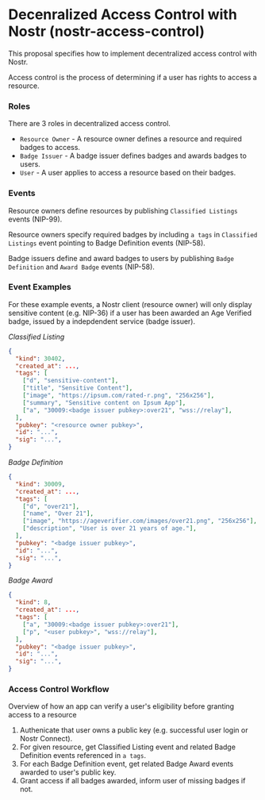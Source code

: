 # Decenralized Access Control with Nostr (nostr-access-control)

This proposal specifies how to implement decentralized access control with Nostr. 

Access control is the process of determining if a user has rights to access a resource. 

### Roles
There are 3 roles in decentralized access control.

- `Resource Owner` - A resource owner defines a resource and required badges to access.
- `Badge Issuer` - A badge issuer defines badges and awards badges to users.
- `User` - A user applies to access a resource based on their badges.

### Events
Resource owners define resources by publishing `Classified Listings` events (NIP-99).

Resource owners specify required badges by including `a tags` in `Classified Listings` event pointing to Badge Definition events (NIP-58).

Badge issuers define and award badges to users by publishing `Badge Definition` and `Award Badge` events (NIP-58).

### Event Examples
For these example events, a Nostr client (resource owner) will only display sensitive content (e.g. NIP-36) if a user has been awarded an Age Verified badge, issued by a indepdendent service (badge issuer).

*Classified Listing*
```json
{
  "kind": 30402,
  "created_at": ...,
  "tags": [
    ["d", "sensitive-content"],
    ["title", "Sensitive Content"],
    ["image", "https://ipsum.com/rated-r.png", "256x256"],
    ["summary", "Sensitive content on Ipsum App"],
    ["a", "30009:<badge issuer pubkey>:over21", "wss://relay"],
  ],
  "pubkey": "<resource owner pubkey>",
  "id": "...",
  "sig": "...",
}
```

*Badge Definition*
```json
{
  "kind": 30009,
  "created_at": ...,
  "tags": [
    ["d", "over21"],
    ["name", "Over 21"],
    ["image", "https://ageverifier.com/images/over21.png", "256x256"],
    ["description", "User is over 21 years of age."],
  ],
  "pubkey": "<badge issuer pubkey>",
  "id": "...",
  "sig": "...",
}
```

*Badge Award*
```json
{
  "kind": 8,
  "created_at": ...,
  "tags": [
    ["a", "30009:<badge issuer pubkey>:over21"],
    ["p", "<user pubkey>", "wss://relay"],
  ],
  "pubkey": "<badge issuer pubkey>",
  "id": "...",
  "sig": "...",
}
```

### Access Control Workflow
Overview of how an app can verify a user's eligibility before granting access to a resource

1. Authenicate that user owns a public key (e.g. successful user login or Nostr Connect).
2. For given resource, get Classified Listing event and related Badge Definition events referenced in `a tags`.
3. For each Badge Definition event, get related Badge Award events awarded to user's public key.
4. Grant access if all badges awarded, inform user of missing badges if not.




